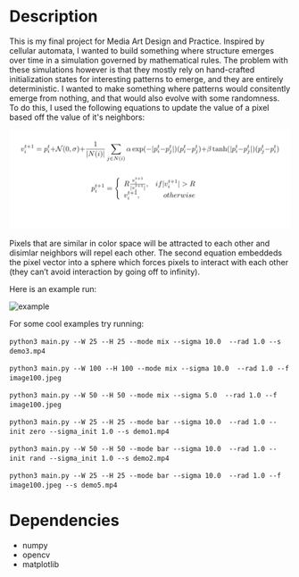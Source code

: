 # Description

This is my final project for Media Art Design and Practice. Inspired by cellular automata, I wanted to build something where structure emerges over time in a simulation governed by mathematical rules. The problem with these simulations however is that they mostly rely on hand-crafted initialization states for interesting patterns to emerge, and they are entirely deterministic. I wanted to make something where patterns would consitently emerge from nothing, and that would also evolve with some randomness. To do this, I used the following equations to update the value of a pixel based off the value of it's neighbors:

![](equations.png)

Pixels that are similar in color space will be attracted to each other and disimlar neighbors will repel each other. The second equation embeddeds the pixel vector into a sphere which forces pixels to interact with each other (they can’t avoid interaction by going off to infinity).

Here is an example run:

![example](https://github.com/ojmichel/MAAD_final/blob/master/run.gif)

For some cool examples try running:

`python3 main.py --W 25 --H 25 --mode mix --sigma 10.0  --rad 1.0 --s demo3.mp4`

`python3 main.py --W 100 --H 100 --mode mix --sigma 10.0  --rad 1.0 --f image100.jpeg`

`python3 main.py --W 50 --H 50 --mode mix --sigma 5.0  --rad 1.0 --f image100.jpeg`

`python3 main.py --W 25 --H 25 --mode bar --sigma 10.0  --rad 1.0 --init zero --sigma_init 1.0 --s demo1.mp4`

`python3 main.py --W 50 --H 50 --mode bar --sigma 10.0  --rad 1.0 --init rand --sigma_init 1.0 --s demo2.mp4`

`python3 main.py --W 25 --H 25 --mode bar --sigma 10.0  --rad 1.0 --f image100.jpeg --s demo5.mp4`

# Dependencies 

* numpy
* opencv
* matplotlib
